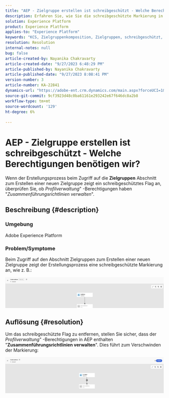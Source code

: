 ```yaml
---
title: "AEP - Zielgruppe erstellen ist schreibgeschützt - Welche Berechtigungen benötigen wir?"
description: Erfahren Sie, wie Sie die schreibgeschützte Markierung in Audience erstellen in AEP entfernen. Berechtigungen sollten die Berechtigung "Zusammenführungsrichtlinien verwalten"umfassen.
solution: Experience Platform
product: Experience Platform
applies-to: "Experience Platform"
keywords: "KCS, Zielgruppenkomposition, Zielgruppen, schreibgeschützt, erstellen"
resolution: Resolution
internal-notes: null
bug: false
article-created-by: Nayanika Chakravarty
article-created-date: "9/27/2023 6:48:29 PM"
article-published-by: Nayanika Chakravarty
article-published-date: "9/27/2023 8:08:41 PM"
version-number: 3
article-number: KA-22841
dynamics-url: "https://adobe-ent.crm.dynamics.com/main.aspx?forceUCI=1&pagetype=entityrecord&etn=knowledgearticle&id=c11bf86f-665d-ee11-be6f-6045bd006149"
source-git-commit: 9cf3923d48c0ba61161e293242e67f646dc8a2b8
workflow-type: tm+mt
source-wordcount: '129'
ht-degree: 6%

---
```


# AEP - Zielgruppe erstellen ist schreibgeschützt - Welche Berechtigungen benötigen wir?


Wenn der Erstellungsprozess beim Zugriff auf die <b>Zielgruppen</b> Abschnitt zum Erstellen einer neuen Zielgruppe zeigt ein schreibgeschütztes Flag an, überprüfen Sie, ob *Profilverwaltung*&quot; -Berechtigungen haben &quot;*Zusammenführungsrichtlinien verwalten*&quot;.

## Beschreibung {#description}


### Umgebung

Adobe Experience Platform

### Problem/Symptome

Beim Zugriff auf den Abschnitt Zielgruppen zum Erstellen einer neuen Zielgruppe zeigt der Erstellungsprozess eine schreibgeschützte Markierung an, wie z. B.:

![](assets/___c21bf86f-665d-ee11-be6f-6045bd006149___.png)


## Auflösung {#resolution}


Um das schreibgeschützte Flag zu entfernen, stellen Sie sicher, dass der *Profilverwaltung*&quot; -Berechtigungen in AEP enthalten &quot;<b>Zusammenführungsrichtlinien verwalten</b>&quot;. Dies führt zum Verschwinden der Markierung:

![](assets/833c8ec9-ec56-ee11-be6f-6045bd0065f9.png)
